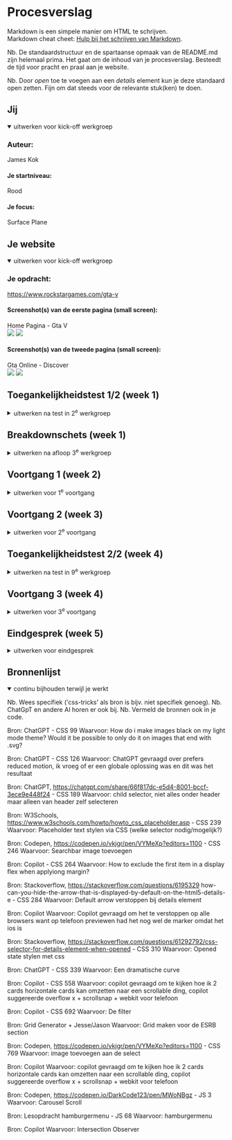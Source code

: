 # Procesverslag
Markdown is een simpele manier om HTML te schrijven.  
Markdown cheat cheet: [Hulp bij het schrijven van Markdown](https://github.com/adam-p/markdown-here/wiki/Markdown-Cheatsheet).

Nb. De standaardstructuur en de spartaanse opmaak van de README.md zijn helemaal prima. Het gaat om de inhoud van je procesverslag. Besteedt de tijd voor pracht en praal aan je website.

Nb. Door *open* toe te voegen aan een *details* element kun je deze standaard open zetten. Fijn om dat steeds voor de relevante stuk(ken) te doen.





## Jij

<details open>
  <summary>uitwerken voor kick-off werkgroep</summary>

  ### Auteur:
  James Kok

  #### Je startniveau:
  Rood

  #### Je focus:
  Surface Plane
 
</details>





## Je website

<details open>
  <summary>uitwerken voor kick-off werkgroep</summary>

  ### Je opdracht:
  https://www.rockstargames.com/gta-v

  #### Screenshot(s) van de eerste pagina (small screen): 
  Home Pagina - Gta V <br>
  <img src="readme-images/homepage1.png">
  <img src="readme-images/homepage2.png">
  #### Screenshot(s) van de tweede pagina (small screen):
  Gta Online - Discover <br>
  <img src="readme-images/discover1.png">
  <img src="readme-images/discover2.png">
 
</details>



## Toegankelijkheidstest 1/2 (week 1)

<details>
  <summary>uitwerken na test in 2<sup>e</sup> werkgroep</summary>

  ### Bevindingen
  #### Verschillende Beperkingen:
  ##### Zicht beperkingen 
  Ik heb tijdens de les 2 verschillende zicht beperkingen ervaren. de eerste was dat allebei mijn ogen voor de helft afgedekt waren. Naar mijn ervaring had ik niet ontzettend veel moeite om met deze beperking het web te gebruiken. Het was enigsinds vervelend dat ik een grote zwarte vlek in mn rechterooghoek had zitten maar verder niet storend. De tweede     
  beperking die ik ervaren heb was een cataract/staar. Hiermee werd je zicht erg wazig met allerlei stipjes. Deze beperking maakte het bedienen van het web veel ingewikkelder omdat je echt veel dichter op je scherm moest gaan zitten. Ik denk dat hoog contrast o.a. zou kunnen bijdragen aan het gebruikersvriendelijker maken van websites voor mensen met deze 
  beperking. Dit zorgt ervoor dat je sneller zou kunnen zien wat de belangrijke acties zijn zodat je niet de hele webpagina hoeft te onderzoeken terwijl je moeite hebt met scherp zien. 
  ##### Motorische Beperking (spasmes)
  Ook heb ik een Schok apparaat kunnen proberen om spasmes/parkinson te simuleren. Ik weet niet hoe accuraat dit apparaat was maar als het werkelijk zo is dan is het web bedienen in zo'n situatie vrijwel onmogelijk met je handen. De eerste stand van de schokband zorgde ervoor dat mijn hand enorm ging trillen waardoor ik niet accuraat op het toetsenbord kon     klikken, maar de tweede en tevens ook veel pijnlijkere stand, zorgde ervoor dat mijn hand/onderarm samentrok waardoor ik uberhaupt mijn laptop niet meer kon bedienen.
  <img src="readme-images/samentrekkingen.gif">
  #### Screenreader
  Verder heb ik nog een screenreader uitgeprobeerd. Aangezien ik een windows apparaat heb moet ik gebruik maken van de "Narrator". Ik heb geprobeerd verschillende sites te navigeren met de narrator, waarondere H&M en Nike. Dit ging echter helemaal niet goed. Dit komt ongetwijfeld deels omdat ik niet handig ben met een screenreader en niet zo goed weet hoe 
  hij werkt, maar ik denk ook deels omdat de windows (11) narrator niet zo goed functioneert. Ten slotte zou dit ook nog kunnen zijn omdat de website niet semantisch gecodeerd is. Ik hoorde best wel vaak gewoon een vage benaming voor een element, of juist een directe benaming zoals "Link" of "Button" zonder enige verdere informatie.  
</details>



## Breakdownschets (week 1)

<details>
  <img src="readme-images/gridgarden.png">
  <img src="readme-images/flexboxfroggy.png">
  <summary>uitwerken na afloop 3<sup>e</sup> werkgroep</summary>

  ### de hele pagina: 
  <img src="readme-images/breakdownschets.png" width="375px" alt="breakdown van de hele pagina">

  ### dynamisch deel (hamburger menu): 
  <img src="readme-images/dynamischebreakdown1.png" width="375px" alt="breakdown van een dynamisch deel">

  ### wellicht nog een dynamisch deel (account options): 
  <img src="readme-images/dynamischebreakdown2.png" width="375px" alt="breakdown van nog een dynamisch deel">

</details>





## Voortgang 1 (week 2)

<details>
  <summary>uitwerken voor 1<sup>e</sup> voortgang</summary>

  ### Stand van zaken
  De HTML structuur maken ging goed, ook de breakdown schets ging goed. Ik vond het fijn en praktisch om de element inspector te kunnen gebruiken om de benodigde elementen te kunnen    downloaden. Ik vind het lastig om te bedenken hoe sommige dynamische elementen (na)gemaakt moeten worden

  ### Agenda voor meeting
  Iedereen vragen stellen over zijn site en feedback ontvangen

  Justin: -
  James: Of bepaalde elementen wel gemaakt moeten worden en zo ja hoe
  Esha: - 
  Rick: - 

  ### Verslag van meeting
  hier na afloop snel de uitkomsten van de meeting vastleggen

  - Moeilijkste dingen hoeven niet
  - Aantal tips gekregen voor wat wel moet
  - HTML zag er goed uit behalde de class names, onduidelijk waren die

</details>





## Voortgang 2 (week 3)

<details>
  <summary>uitwerken voor 2<sup>e</sup> voortgang</summary>

  ### Stand van zaken
  Ik had een beetje moeite met uberhaupt verder gaan aan het vak omdat vormgeving zon groot vak is. Wat wel goed ging is het hamburger menu begrijpen aan de hand van de lesopdrachten, waardoor ik nu zelf een hamburger menu kan maken voor mijn eigen site. Ook de footer maken ging soepel


  ### Agenda voor meeting
  samen met je groepje opstellen

  -: -
  James: - Dropup menu in footer | en hoe is het hamburger menu icoontje gemaakt moet dat zoals voorbeeldsite? |zoekbalk in nav, is een div oke? | waar je echte linkjes van de voorbeeld site kan doen, doen? section in de nav oke? voor spacing<br>
  Mamush: Mag ik eigen kleding fotos gebruiken ipv die van de website? | Moet ik voor dit absolute positioning gebruiken? | Hoe krijg ik meer ruimte tussen [...] 
  -: - 

  ### Verslag van meeting
  hier na afloop snel de uitkomsten van de meeting vastleggen

  - first of type en end of type
  - 2 Ul's align items column + space around
- ...

</details>





## Toegankelijkheidstest 2/2 (week 4)

<details>
  <summary>uitwerken na test in 9<sup>e</sup> werkgroep</summary>

  ### Bevindingen
  Lijst met je bevindingen die in de test naar voren kwamen (geef ook aan wat er verbeterd is):

</details>





## Voortgang 3 (week 4)

<details>
  <summary>uitwerken voor 3<sup>e</sup> voortgang</summary>

  ### Stand van zaken
  Het hamburger menu gaat dusver heel goed, ik heb wel een beetje moeite met de finishing touches en de echte details maar misschien moet ik me daarbij neerleggen


  ### Agenda voor meeting
  samen met je groepje opstellen

  -: -
  James: - Vraag over flexbox exception, vraag over hoe in detail ik iets moet maken, en vraag over Z indices van het hamburgermenu <br>
  Justin: Uitgebreidde vraag over een grid op zijn website
  -: - 


  ### Verslag van meeting
  hier na afloop snel de uitkomsten van de meeting vastleggen

  - Z-Index niet gelukt, maar zo gelaten
  - Hamburger menu wel compleet uitwerken, adhv details element
  - flexbox exception niet echt te doen zonder extra container

</details>





## Eindgesprek (week 5)

<details>
  <summary>uitwerken voor eindgesprek</summary>

  ### Je uitkomst - karakteristiek screenshots:
  <img src="readme-images/dummy-plaatje.jpg" width="375px" alt="uitomst opdracht 1">


  ### Dit ging goed/Heb ik geleerd: 
  Ik vind het heel chill dat ik nu de basics van een hamburger menu snap

  <img src="readme-images/hamburgermenu.png" width="375px" alt="top">

  Ook vind ik het fijn dat ik nu weet hoe ik een carousel kan maken

  <img src="readme-images/hamburgermenu.png" width="375px" alt="top">

  
  ### Dit was lastig/Is niet gelukt:
  ik had graag nog iets meer tijd en moeite willen steken in de echte details van de website zodat het er nog realistischer uit zag.

  <img src="readme-images/dropdownfooter.png" width="375px" alt="bummer">
  <img src="readme-images/dropdownfootercorrect.png" width="375px" alt="bummer">
</details>





## Bronnenlijst

<details open>
  <summary>continu bijhouden terwijl je werkt</summary>

  Nb. Wees specifiek ('css-tricks' als bron is bijv. niet specifiek genoeg). 
  Nb. ChatGpT en andere AI horen er ook bij.
  Nb. Vermeld de bronnen ook in je code.

  Bron: ChatGPT - CSS 99
  Waarvoor: How do i make images black on my light mode theme? Would it be possible to only do it on images that end with .svg?

  Bron: ChatGPT - CSS 126
  Waarvoor: ChatGPT gevraagd over prefers reduced motion, ik vroeg of er een globale oplossing was en dit was het resultaat

  Bron: ChatGPT, https://chatgpt.com/share/66f817dc-e5d4-8001-bccf-3ece9e448f24 - CSS 189
  Waarvoor: child selector, niet alles onder header maar alleen van header zelf selecteren

  Bron: W3Schools, https://www.w3schools.com/howto/howto_css_placeholder.asp - CSS 239
  Waarvoor: Placeholder text stylen via CSS (welke selector nodig/mogelijk?)

  Bron: Codepen, https://codepen.io/vkjgr/pen/VYMeXp?editors=1100 - CSS 246
  Waarvoor: Searchbar image toevoegen

  Bron: Copilot - CSS 264
  Waarvoor: How to exclude the first item in a display flex when applyiong margin?

  Bron: Stackoverflow, https://stackoverflow.com/questions/6195329 how-can-you-hide-the-arrow-that-is-displayed-by-default-on-the-html5-details-e - CSS 284
  Waarvoor: Default arrow verstoppen bij details element

  Bron: Copilot
  Waarvoor: Copilot gevraagd om het te verstoppen op alle browsers want op telefoon previewen had het nog wel de marker omdat het ios is
  
  Bron: Stackoverflow, https://stackoverflow.com/questions/61292792/css-selector-for-details-element-when-opened - CSS 310
  Waarvoor: Opened state stylen met css

  Bron: ChatGPT - CSS 339
  Waarvoor: Een dramatische curve

  Bron: Copilot - CSS 558 
  Waarvoor: copilot gevraagd om te kijken hoe ik 2 cards horizontale cards kan omzetten naar een scrollable ding, copilot suggereerde overflow x + scrollsnap + webkit voor telefoon

  Bron: Copilot - CSS 692
  Waarvoor: De filter

  Bron: Grid Generator + Jesse/Jason
  Waarvoor: Grid maken voor de ESRB section

  Bron: Codepen, https://codepen.io/vkjgr/pen/VYMeXp?editors=1100 - CSS 769
  Waarvoor: image toevoegen aan de select

  Bron: Copilot
  Waarvoor: copilot gevraagd om te kijken hoe ik 2 cards horizontale cards kan omzetten naar een scrollable ding, copilot suggereerde overflow x + scrollsnap + webkit voor telefoon
  
  Bron: Codepen, https://codepen.io/DarkCode123/pen/MWoNBgz - JS 3
  Waarvoor: Carousel Scroll

  Bron: Lesopdracht hamburgermenu - JS 68
  Waarvoor: hamburgermenu

  Bron: Copilot 
  Waarvoor: Intersection Observer
  
</details>